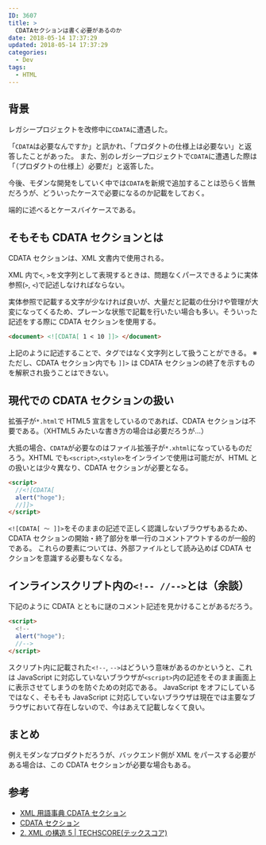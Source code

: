 ```yaml
---
ID: 3607
title: >
  CDATAセクションは書く必要があるのか
date: 2018-05-14 17:37:29
updated: 2018-05-14 17:37:29
categories:
  - Dev
tags:
  - HTML
---
```


## 背景

レガシープロジェクトを改修中に`CDATA`に遭遇した。

「`CDATA`は必要なんですか」と訊かれ、「プロダクトの仕様上は必要ない」と返答したことがあった。
また、別のレガシープロジェクトで`CDATA`に遭遇した際は「（プロダクトの仕様上）必要だ」と返答した。

今後、モダンな開発をしていく中では`CDATA`を新規で追加することは恐らく皆無だろうが、どういったケースで必要になるのか記載をしておく。

端的に述べるとケースバイケースである。

<!--more-->

## そもそも CDATA セクションとは

CDATA セクションは、XML 文書内で使用される。

XML 内で`<`, `>`を文字列として表現するときは、問題なくパースできるように実体参照(`>`, `<`)で記述しなければならない。

実体参照で記載する文字が少なければ良いが、大量だと記載の仕分けや管理が大変になってくるため、プレーンな状態で記載を行いたい場合も多い。そういった記述をする際に CDATA セクションを使用する。

```html
<document> <![CDATA[ 1 < 10 ]]> </document>
```

上記のように記述することで、タグではなく文字列として扱うことができる。
※ ただし、CDATA セクション内でも `]]>` は CDATA セクションの終了を示すものを解釈され扱うことはできない。

## 現代での CDATA セクションの扱い

拡張子が`*.html`で HTML5 宣言をしているのであれば、CDATA セクションは不要である。（XHTML5 みたいな書き方の場合は必要だろうが…）

大抵の場合、`CDATA`が必要なのはファイル拡張子が`*.xhtml`になっているものだろう。XHTML でも`<script>`,`<style>`をインラインで使用は可能だが、HTML との扱いとは少々異なり、CDATA セクションが必要となる。

```html
<script>
  //<![CDATA[
  alert("hoge");
  //]]>
</script>
```

`<![CDATA[ 〜 ]]>`をそのままの記述で正しく認識しないブラウザもあるため、CDATA セクションの開始・終了部分を単一行のコメントアウトするのが一般的である。
これらの要素については、外部ファイルとして読み込めば CDATA セクションを意識する必要もなくなる。

## インラインスクリプト内の`<!-- //-->`とは（余談）

下記のように CDATA とともに謎のコメント記述を見かけることがあるだろう。

```html
<script>
  <!--
  alert("hoge");
  //-->
</script>
```

スクリプト内に記載された`<!--`, `-->`はどういう意味があるのかというと、これは JavaScript に対応していないブラウザが`<script>`内の記述をそのまま画面上に表示させてしまうのを防ぐための対応である。
JavaScript をオフにしているではなく、そもそも JavaScript に対応していないブラウザは現在では主要なブラウザにおいて存在しないので、今はあえて記載しなくて良い。

## まとめ

例えモダンなプロダクトだろうが、バックエンド側が XML をパースする必要がある場合は、この CDATA セクションが必要な場合もある。

## 参考

- [XML 用語事典 CDATA セクション](https://atmarkit.itmedia.co.jp/aig/01xml/cdata.html)
- [CDATA セクション](http://wisdom.sakura.ne.jp/web/xml/xml/xml7.html)
- [2. XML の構造 5 | TECHSCORE(テックスコア)](https://www.techscore.com/tech/XML/Basic/Basic2/2_3-2)
